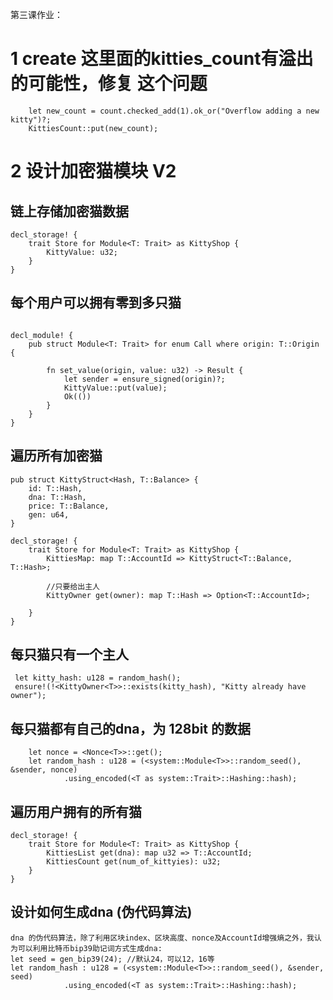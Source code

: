 第三课作业：

# 1 create 这里面的kitties_count有溢出的可能性，修复 这个问题
```shell
    let new_count = count.checked_add(1).ok_or("Overflow adding a new kitty")?;
    KittiesCount::put(new_count);
```            

# 2 设计加密猫模块 V2
## 链上存储加密猫数据
```shell
decl_storage! {
    trait Store for Module<T: Trait> as KittyShop {
        KittyValue: u32;
    }
}

```

## 每个⽤户可以拥有零到多只猫
```shell

decl_module! {
    pub struct Module<T: Trait> for enum Call where origin: T::Origin {

        fn set_value(origin, value: u32) -> Result {
            let sender = ensure_signed(origin)?;
            KittyValue::put(value);
            Ok(())
        }
    }
}
```

## 遍历所有加密猫
```shell
pub struct KittyStruct<Hash, T::Balance> {
    id: T::Hash,
    dna: T::Hash,
    price: T::Balance,
    gen: u64,
}

decl_storage! {
    trait Store for Module<T: Trait> as KittyShop {
        KittiesMap: map T::AccountId => KittyStruct<T::Balance, T::Hash>;

        //只要给出主人
        KittyOwner get(owner): map T::Hash => Option<T::AccountId>;

    }
}

```

## 每只猫只有⼀个主⼈
```shell
 let kitty_hash: u128 = random_hash();
 ensure!(!<KittyOwner<T>>::exists(kitty_hash), "Kitty already have owner");

```

## 每只猫都有⾃⼰的dna，为 128bit 的数据

```shell
    let nonce = <Nonce<T>>::get();
    let random_hash : u128 = (<system::Module<T>>::random_seed(), &sender, nonce)
            .using_encoded(<T as system::Trait>::Hashing::hash);

```

## 遍历⽤户拥有的所有猫

```shell
decl_storage! {
    trait Store for Module<T: Trait> as KittyShop {
        KittiesList get(dna): map u32 => T::AccountId;
        KittiesCount get(num_of_kittyies): u32;
    }
}

```

## 设计如何⽣成dna (伪代码算法)

```shell
dna 的伪代码算法，除了利用区块index、区块高度、nonce及AccountId增强熵之外，我认为可以利用比特币bip39助记词方式生成dna:
let seed = gen_bip39(24); //默认24，可以12，16等
let random_hash : u128 = (<system::Module<T>>::random_seed(), &sender, seed)
            .using_encoded(<T as system::Trait>::Hashing::hash);
```